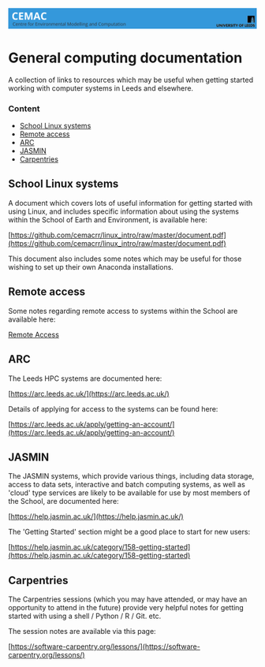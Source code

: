 <div align="center">
<a href="https://www.cemac.leeds.ac.uk/">
  <img src="https://github.com/cemac/cemac_generic/blob/master/Images/cemac.png"></a>
  <br>
</div>

# General computing documentation

A collection of links to resources which may be useful when getting started working with computer systems in Leeds and elsewhere.

### Content

* [School Linux systems](#school-linux-systems)
* [Remote access](#remote-access)
* [ARC](#arc)
* [JASMIN](#jasmin)
* [Carpentries](#carpentries)

## School Linux systems

A document which covers lots of useful information for getting started with using Linux, and includes specific information about using the systems within the School of Earth and Environment, is available here:

[https://github.com/cemacrr/linux_intro/raw/master/document.pdf](https://github.com/cemacrr/linux_intro/raw/master/document.pdf)

This document also includes some notes which may be useful for those wishing to set up their own Anaconda installations.

## Remote access

Some notes regarding remote access to systems within the School are available here:

[Remote Access](https://github.com/cemac/cemac_generic/wiki/Remote-Access)

## ARC

The Leeds HPC systems are documented here:

[https://arc.leeds.ac.uk/](https://arc.leeds.ac.uk/)

Details of applying for access to the systems can be found here:

[https://arc.leeds.ac.uk/apply/getting-an-account/](https://arc.leeds.ac.uk/apply/getting-an-account/)

## JASMIN

The JASMIN systems, which provide various things, including data storage, access to data sets, interactive and batch computing systems, as well as 'cloud' type services are likely to be available for use by most members of the School, are documented here:

[https://help.jasmin.ac.uk/](https://help.jasmin.ac.uk/)

The 'Getting Started' section might be a good place to start for new users:

[https://help.jasmin.ac.uk/category/158-getting-started](https://help.jasmin.ac.uk/category/158-getting-started)

## Carpentries

The Carpentries sessions (which you may have attended, or may have an opportunity to attend in the future) provide very helpful notes for getting started with using a shell / Python / R / Git. etc.

The session notes are available via this page:

[https://software-carpentry.org/lessons/](https://software-carpentry.org/lessons/)
